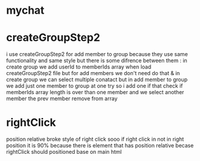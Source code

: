 # mychat

# createGroupStep2
i use createGroupStep2 for add member to group because they use same functionality and same style but there is some difrence between them : in create group we add userId to memberIds array when load createGroupStep2 file but for add members we don't need do that & in create group we can select multiple conatact but in add member to group we add just one member to group at one try so i add one if that check if memberIds array length is over than one member and we select another member the prev member remove from array

# rightClick
position relative broke style of right click sooo if right click in not in right position it is 90% because there is element that has position relative 
becase rightClick should positioned base on main html
